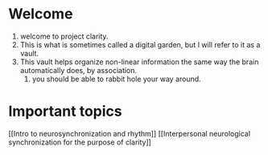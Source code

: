 # Welcome
1. welcome to project clarity.
2. This is what is sometimes called a digital garden, but I will refer to it as a vault.
3. This vault helps organize non-linear information the same way the brain automatically does, by association.
	1. you should be able to rabbit hole your way around.
# Important topics
[[Intro to neurosynchronization and rhythm]]
[[Interpersonal neurological synchronization for the purpose of clarity]]

